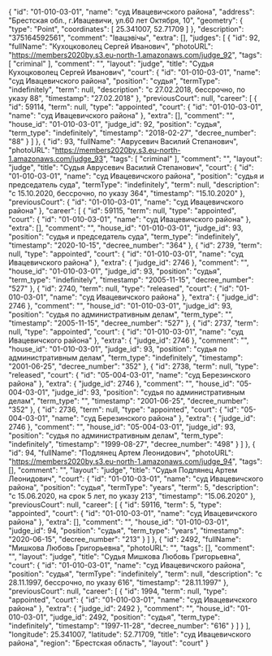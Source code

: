 {
    "id": "01-010-03-01",
    "name": "суд Ивацевичского района",
    "address": "Брестская обл., г.Ивацевичи, ул.60 лет Октября, 10",
    "geometry": {
        "type": "Point",
        "coordinates": [
            25.341007,
            52.71709
        ]
    },
    "description": "375164592561",
    "comment": "Івацэвічы",
    "extra": [],
    "judges": [
        {
            "id": 92,
            "fullName": "Кухоцковолец Сергей Иванович",
            "photoURL": "https://members2020by.s3.eu-north-1.amazonaws.com/judge_92",
            "tags": [
                "criminal"
            ],
            "comment": "",
            "layout": "judge",
            "title": "Судья Кухоцковолец Сергей Иванович",
            "court": {
                "id": "01-010-03-01",
                "name": "суд Ивацевичского района",
                "position": "судья",
                "termType": "indefinitely",
                "term": null,
                "description": "c 27.02.2018, бессрочно, по указу 88",
                "timestamp": "27.02.2018"
            },
            "previousCourt": null,
            "career": [
                {
                    "id": 59114,
                    "term": null,
                    "type": "appointed",
                    "court": {
                        "id": "01-010-03-01",
                        "name": "суд Ивацевичского района"
                    },
                    "extra": [],
                    "comment": "",
                    "house_id": "01-010-03-01",
                    "judge_id": 92,
                    "position": "судья",
                    "term_type": "indefinitely",
                    "timestamp": "2018-02-27",
                    "decree_number": "88"
                }
            ]
        },
        {
            "id": 93,
            "fullName": "Аврусевич Василий Степанович",
            "photoURL": "https://members2020by.s3.eu-north-1.amazonaws.com/judge_93",
            "tags": [
                "criminal"
            ],
            "comment": "",
            "layout": "judge",
            "title": "Судья Аврусевич Василий Степанович",
            "court": {
                "id": "01-010-03-01",
                "name": "суд Ивацевичского района",
                "position": "судья и председатель суда",
                "termType": "indefinitely",
                "term": null,
                "description": "c 15.10.2020, бессрочно, по указу 364",
                "timestamp": "15.10.2020"
            },
            "previousCourt": {
                "id": "01-010-03-01",
                "name": "суд Ивацевичского района"
            },
            "career": [
                {
                    "id": 59115,
                    "term": null,
                    "type": "appointed",
                    "court": {
                        "id": "01-010-03-01",
                        "name": "суд Ивацевичского района"
                    },
                    "extra": [],
                    "comment": "",
                    "house_id": "01-010-03-01",
                    "judge_id": 93,
                    "position": "судья и председатель суда",
                    "term_type": "indefinitely",
                    "timestamp": "2020-10-15",
                    "decree_number": "364"
                },
                {
                    "id": 2739,
                    "term": null,
                    "type": "appointed",
                    "court": {
                        "id": "01-010-03-01",
                        "name": "суд Ивацевичского района"
                    },
                    "extra": {
                        "judge_id": 2746
                    },
                    "comment": "",
                    "house_id": "01-010-03-01",
                    "judge_id": 93,
                    "position": "судья",
                    "term_type": "indefinitely",
                    "timestamp": "2005-11-15",
                    "decree_number": "527"
                },
                {
                    "id": 2740,
                    "term": null,
                    "type": "released",
                    "court": {
                        "id": "01-010-03-01",
                        "name": "суд Ивацевичского района"
                    },
                    "extra": {
                        "judge_id": 2746
                    },
                    "comment": "",
                    "house_id": "01-010-03-01",
                    "judge_id": 93,
                    "position": "судья по административным делам",
                    "term_type": "",
                    "timestamp": "2005-11-15",
                    "decree_number": "527"
                },
                {
                    "id": 2737,
                    "term": null,
                    "type": "appointed",
                    "court": {
                        "id": "01-010-03-01",
                        "name": "суд Ивацевичского района"
                    },
                    "extra": {
                        "judge_id": 2746
                    },
                    "comment": "",
                    "house_id": "01-010-03-01",
                    "judge_id": 93,
                    "position": "судья по административным делам",
                    "term_type": "indefinitely",
                    "timestamp": "2001-06-25",
                    "decree_number": "352"
                },
                {
                    "id": 2738,
                    "term": null,
                    "type": "released",
                    "court": {
                        "id": "05-004-03-01",
                        "name": "суд Березинского района"
                    },
                    "extra": {
                        "judge_id": 2746
                    },
                    "comment": "",
                    "house_id": "05-004-03-01",
                    "judge_id": 93,
                    "position": "судья по административным делам",
                    "term_type": "",
                    "timestamp": "2001-06-25",
                    "decree_number": "352"
                },
                {
                    "id": 2736,
                    "term": null,
                    "type": "appointed",
                    "court": {
                        "id": "05-004-03-01",
                        "name": "суд Березинского района"
                    },
                    "extra": {
                        "judge_id": 2746
                    },
                    "comment": "",
                    "house_id": "05-004-03-01",
                    "judge_id": 93,
                    "position": "судья по административным делам",
                    "term_type": "indefinitely",
                    "timestamp": "1999-08-27",
                    "decree_number": "498"
                }
            ]
        },
        {
            "id": 94,
            "fullName": "Подлянец Артем Леонидович",
            "photoURL": "https://members2020by.s3.eu-north-1.amazonaws.com/judge_94",
            "tags": [],
            "comment": "",
            "layout": "judge",
            "title": "Судья Подлянец Артем Леонидович",
            "court": {
                "id": "01-010-03-01",
                "name": "суд Ивацевичского района",
                "position": "судья",
                "termType": "years",
                "term": 5,
                "description": "c 15.06.2020, на срок 5 лет, по указу 213",
                "timestamp": "15.06.2020"
            },
            "previousCourt": null,
            "career": [
                {
                    "id": 59116,
                    "term": 5,
                    "type": "appointed",
                    "court": {
                        "id": "01-010-03-01",
                        "name": "суд Ивацевичского района"
                    },
                    "extra": [],
                    "comment": "",
                    "house_id": "01-010-03-01",
                    "judge_id": 94,
                    "position": "судья",
                    "term_type": "years",
                    "timestamp": "2020-06-15",
                    "decree_number": "213"
                }
            ]
        },
        {
            "id": 2492,
            "fullName": "Мишкова Любовь Григорьевна",
            "photoURL": "",
            "tags": [],
            "comment": "",
            "layout": "judge",
            "title": "Судья Мишкова Любовь Григорьевна",
            "court": {
                "id": "01-010-03-01",
                "name": "суд Ивацевичского района",
                "position": "судья",
                "termType": "indefinitely",
                "term": null,
                "description": "c 28.11.1997, бессрочно, по указу 616",
                "timestamp": "28.11.1997"
            },
            "previousCourt": null,
            "career": [
                {
                    "id": 1994,
                    "term": null,
                    "type": "appointed",
                    "court": {
                        "id": "01-010-03-01",
                        "name": "суд Ивацевичского района"
                    },
                    "extra": {
                        "judge_id": 2492
                    },
                    "comment": "",
                    "house_id": "01-010-03-01",
                    "judge_id": 2492,
                    "position": "судья",
                    "term_type": "indefinitely",
                    "timestamp": "1997-11-28",
                    "decree_number": "616"
                }
            ]
        }
    ],
    "longitude": 25.341007,
    "latitude": 52.71709,
    "title": "суд Ивацевичского района",
    "region": "Брестская область",
    "layout": "court"
}